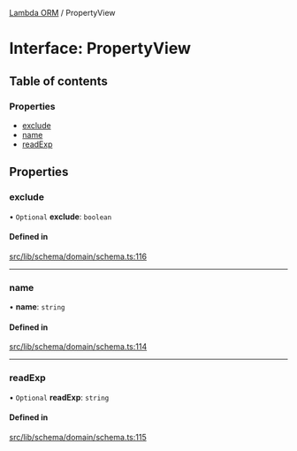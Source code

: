 [Lambda ORM](../README.md) / PropertyView

# Interface: PropertyView

## Table of contents

### Properties

- [exclude](PropertyView.md#exclude)
- [name](PropertyView.md#name)
- [readExp](PropertyView.md#readexp)

## Properties

### exclude

• `Optional` **exclude**: `boolean`

#### Defined in

[src/lib/schema/domain/schema.ts:116](https://github.com/lambda-orm/lambdaorm-base/blob/9d93c9d/src/lib/schema/domain/schema.ts#L116)

___

### name

• **name**: `string`

#### Defined in

[src/lib/schema/domain/schema.ts:114](https://github.com/lambda-orm/lambdaorm-base/blob/9d93c9d/src/lib/schema/domain/schema.ts#L114)

___

### readExp

• `Optional` **readExp**: `string`

#### Defined in

[src/lib/schema/domain/schema.ts:115](https://github.com/lambda-orm/lambdaorm-base/blob/9d93c9d/src/lib/schema/domain/schema.ts#L115)
